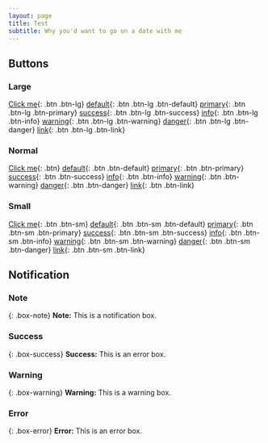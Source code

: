 ```yaml
---
layout: page
title: Test
subtitle: Why you'd want to go on a date with me
---
```


## Buttons

### Large

[Click me](http://www.google.com){: .btn .btn-lg}
[default](http://www.google.com){: .btn .btn-lg .btn-default}
[primary](http://www.google.com){: .btn .btn-lg .btn-primary}
[success](http://www.google.com){: .btn .btn-lg .btn-success}
[info](http://www.google.com){: .btn .btn-lg .btn-info}
[warning](http://www.google.com){: .btn .btn-lg .btn-warning}
[danger](http://www.google.com){: .btn .btn-lg .btn-danger}
[link](http://www.google.com){: .btn .btn-lg .btn-link}

### Normal

[Click me](http://www.google.com){: .btn}
[default](http://www.google.com){: .btn .btn-default}
[primary](http://www.google.com){: .btn .btn-primary}
[success](http://www.google.com){: .btn .btn-success}
[info](http://www.google.com){: .btn .btn-info}
[warning](http://www.google.com){: .btn .btn-warning}
[danger](http://www.google.com){: .btn .btn-danger}
[link](http://www.google.com){: .btn .btn-link}

### Small

[Click me](http://www.google.com){: .btn .btn-sm}
[default](http://www.google.com){: .btn .btn-sm .btn-default}
[primary](http://www.google.com){: .btn .btn-sm .btn-primary}
[success](http://www.google.com){: .btn .btn-sm .btn-success}
[info](http://www.google.com){: .btn .btn-sm .btn-info}
[warning](http://www.google.com){: .btn .btn-sm .btn-warning}
[danger](http://www.google.com){: .btn .btn-sm .btn-danger}
[link](http://www.google.com){: .btn .btn-sm .btn-link}


## Notification

### Note

{: .box-note}
**Note:** This is a notification box.

### Success

{: .box-success}
**Success:** This is an error box.

### Warning

{: .box-warning}
**Warning:** This is a warning box.

### Error

{: .box-error}
**Error:** This is an error box.
